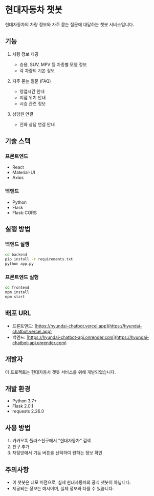 # 현대자동차 챗봇

현대자동차의 차량 정보와 자주 묻는 질문에 대답하는 챗봇 서비스입니다.

## 기능

1. 차량 정보 제공
   - 승용, SUV, MPV 등 차종별 모델 정보
   - 각 차량의 기본 정보

2. 자주 묻는 질문 (FAQ)
   - 영업시간 안내
   - 지점 위치 안내
   - 시승 관련 정보

3. 상담원 연결
   - 전화 상담 연결 안내

## 기술 스택

### 프론트엔드
- React
- Material-UI
- Axios

### 백엔드
- Python
- Flask
- Flask-CORS

## 실행 방법

### 백엔드 실행
```bash
cd backend
pip install -r requirements.txt
python app.py
```

### 프론트엔드 실행
```bash
cd frontend
npm install
npm start
```

## 배포 URL

- 프론트엔드: [https://hyundai-chatbot.vercel.app](https://hyundai-chatbot.vercel.app)
- 백엔드: [https://hyundai-chatbot-api.onrender.com](https://hyundai-chatbot-api.onrender.com)

## 개발자

이 프로젝트는 현대자동차 챗봇 서비스를 위해 개발되었습니다.

## 개발 환경
- Python 3.7+
- Flask 2.0.1
- requests 2.26.0

## 사용 방법
1. 카카오톡 플러스친구에서 "현대자동차" 검색
2. 친구 추가
3. 채팅방에서 기능 버튼을 선택하여 원하는 정보 확인

## 주의사항
- 이 챗봇은 데모 버전으로, 실제 현대자동차의 공식 챗봇이 아닙니다.
- 제공되는 정보는 예시이며, 실제 정보와 다를 수 있습니다. 